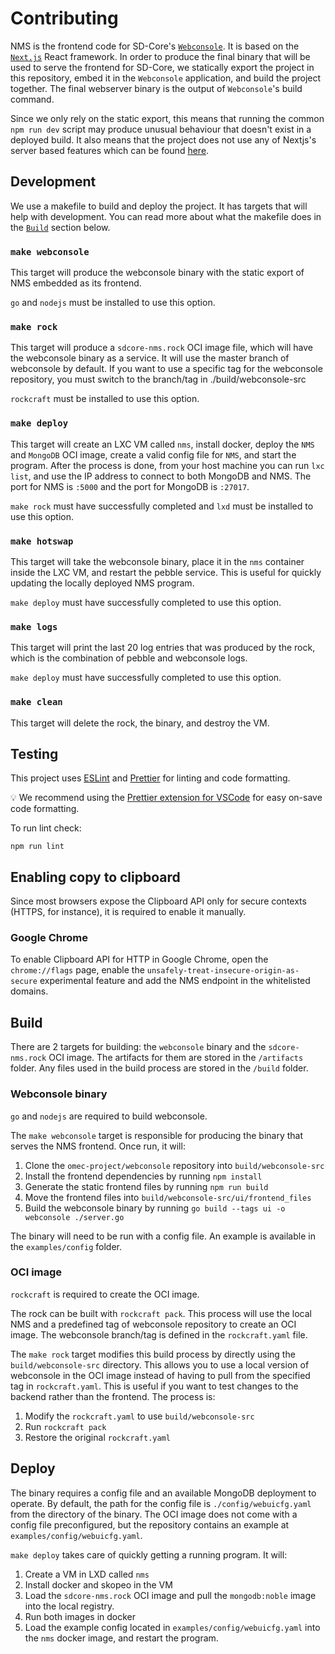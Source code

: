 # Contributing

NMS is the frontend code for SD-Core's [`Webconsole`](https://github.com/omec-project/webconsole/).
It is based on the [`Next.js`](https://nextjs.org/) React framework.  In order to produce the final
binary that will be used to serve the frontend for SD-Core, we statically export the project in this repository, embed it in the `Webconsole` application, and build the project together. The final webserver
binary is the output of `Webconsole`'s build command.

Since we only rely on the static export, this means that running the common `npm run dev` script may produce unusual behaviour that doesn't exist in a deployed build. It also means that the project does not use any of Nextjs's server based features which can be found [here](https://nextjs.org/docs/app/building-your-application/deploying/static-exports#unsupported-features).

## Development

We use a makefile to build and deploy the project. It has targets that will help with development. You can read more about what the makefile does in the [`Build`](#build) section below.

### `make webconsole`

This target will produce the webconsole binary with the static export of NMS embedded as its frontend.

`go` and `nodejs` must be installed to use this option.

### `make rock`

This target will produce a `sdcore-nms.rock` OCI image file, which will have the webconsole binary as a service. It will use the master branch of webconsole by default.
If you want to use a specific tag for the webconsole repository, you must switch to the branch/tag in ./build/webconsole-src

`rockcraft` must be installed to use this option.

### `make deploy`

This target will create an LXC VM called `nms`, install docker, deploy the `NMS` and `MongoDB` OCI image, create a valid config file for `NMS`, and start the program.
After the process is done, from your host machine you can run `lxc list`, and use the IP address to connect to both MongoDB and NMS. The port for NMS is `:5000` and the port for MongoDB is `:27017`.

`make rock` must have successfully completed and `lxd` must be installed to use this option.

### `make hotswap`

This target will take the webconsole binary, place it in the `nms` container inside the LXC VM, and restart the pebble service. This is useful for quickly updating the locally deployed NMS program.

`make deploy` must have successfully completed to use this option.

### `make logs`

This target will print the last 20 log entries that was produced by the rock, which is the combination of
pebble and webconsole logs.

`make deploy` must have successfully completed to use this option.

### `make clean`

This target will delete the rock, the binary, and destroy the VM.

## Testing

This project uses [ESLint](https://eslint.org/) and [Prettier](https://prettier.io/) for linting and code formatting.

💡 We recommend using the [Prettier extension for VSCode](https://marketplace.visualstudio.com/items?itemName=esbenp.prettier-vscode) for easy on-save code formatting.

To run lint check:

```shell
npm run lint
```

## Enabling copy to clipboard

Since most browsers expose the Clipboard API only for secure contexts (HTTPS, for instance), it is required to enable it manually.

### Google Chrome

To enable Clipboard API for HTTP in Google Chrome, open the `chrome://flags` page, enable the `unsafely-treat-insecure-origin-as-secure`
experimental feature and add the NMS endpoint in the whitelisted domains.

## Build

There are 2 targets for building: the `webconsole` binary and the `sdcore-nms.rock` OCI image. The artifacts
for them are stored in the `/artifacts` folder. Any files used in the build process are stored in the `/build` folder.

### Webconsole binary

`go` and `nodejs` are required to build webconsole.

The `make webconsole` target is responsible for producing the binary that serves the NMS frontend. Once run, it will:

1. Clone the `omec-project/webconsole` repository into `build/webconsole-src`
2. Install the frontend dependencies by running `npm install`
3. Generate the static frontend files by running `npm run build`
4. Move the frontend files into `build/webconsole-src/ui/frontend_files`
5. Build the webconsole binary by running `go build --tags ui -o webconsole ./server.go`

The binary will need to be run with a config file. An example is available in the `examples/config` folder.

### OCI image

`rockcraft` is required to create the OCI image.

The rock can be built with `rockcraft pack`. This process will use the local NMS and a predefined tag of webconsole repository to create an OCI image. The webconsole branch/tag is defined in the `rockcraft.yaml` file.

The `make rock` target modifies this build process by directly using the `build/webconsole-src` directory. This allows you to use a local version of webconsole in the OCI image instead of having to pull from the specified tag in `rockcraft.yaml`. This is useful if you want to test changes to the backend rather than the frontend. The process is:

1. Modify the `rockcraft.yaml` to use `build/webconsole-src`
2. Run `rockcraft pack`
3. Restore the original `rockcraft.yaml`

## Deploy

The binary requires a config file and an available MongoDB deployment to operate. By default, the path for the config file is `./config/webuicfg.yaml` from the directory of the binary. The OCI image does not come with a config file preconfigured, but the repository contains an example at `examples/config/webuicfg.yaml`.

`make deploy` takes care of quickly getting a running program. It will:

1. Create a VM in LXD called `nms`
2. Install docker and skopeo in the VM
3. Load the `sdcore-nms.rock` OCI image and pull the `mongodb:noble` image into the local registry.
4. Run both images in docker
5. Load the example config located in `examples/config/webuicfg.yaml` into the `nms` docker image, and restart the program.
